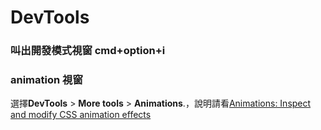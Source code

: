 # DevTools

### 叫出開發模式視窗 cmd+option+i

### animation 視窗

選擇**DevTools** > **More tools** > **Animations**.，說明請看[Animations: Inspect and modify CSS animation effects](https://developer.chrome.com/docs/devtools/css/animations/)
